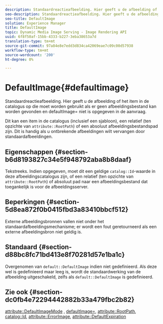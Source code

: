 ```yaml
---
description: Standaardreactieafbeelding. Hier geeft u de afbeelding of het item in de catalogus op die moet worden gebruikt als er geen afbeeldingsbestand kan worden gevonden en defaultImage= niet is opgegeven in de aanvraag.
seo-description: Standaardreactieafbeelding. Hier geeft u de afbeelding of het item in de catalogus op die moet worden gebruikt als er geen afbeeldingsbestand kan worden gevonden en defaultImage= niet is opgegeven in de aanvraag.
seo-title: DefaultImage
solution: Experience Manager
title: DefaultImage
topic: Dynamic Media Image Serving - Image Rendering API
uuid: 6f8f50af-15bb-4333-b227-3eba38653a7d
translation-type: tm+mt
source-git-commit: 97a84e8e7edd3d834ca42069eae7c09c00d57938
workflow-type: tm+mt
source-wordcount: '200'
ht-degree: 0%

---
```



# DefaultImage{#defaultimage}

Standaardreactieafbeelding. Hier geeft u de afbeelding of het item in de catalogus op die moet worden gebruikt als er geen afbeeldingsbestand kan worden gevonden en defaultImage= niet is opgegeven in de aanvraag.

Dit kan een item in de catalogus (inclusief een sjabloon), een relatief (ten opzichte van `attribute::RootPath`) of een absoluut afbeeldingsbestandspad zijn. Dit is handig als u ontbrekende afbeeldingen wilt vervangen door standaardafbeeldingen.

## Eigenschappen {#section-b6d8193827c34e5f948792aba8b8daaf}

Tekstreeks. Indien opgegeven, moet dit een geldige `catalog::Id`-waarde in deze afbeeldingscatalogus zijn, of een relatief (ten opzichte van `attribute::RootPath`) of absoluut pad naar een afbeeldingsbestand dat toegankelijk is voor de afbeeldingsserver.

## Beperkingen {#section-5d8ea872f0b0415fbd3a83410bbcf512}

Externe afbeeldingsbronnen vallen niet onder het standaardafbeeldingsmechanisme; er wordt een fout geretourneerd als een externe afbeeldingsbron niet geldig is.

## Standaard {#section-d88bc8fc71bd413e8f70281d57e1ba1c}

Overgenomen van `default::DefaultImage` indien niet gedefinieerd. Als deze wel is gedefinieerd maar leeg is, wordt de standaardwerking van de afbeelding uitgeschakeld, zelfs als `default::DefaultImage` is gedefinieerd.

## Zie ook {#section-dc0fb4e72294442882b33a479fbc2b82}

[attribute::DefaultImageMode](../../../../../is-api/image-catalog/image-serving-api-ref/c-image-catalog-reference/c-attributes-reference/r-defaultimagemode.md#reference-8a996af162f84e46bbe9e6e0d4e26782) ,  [defaultImage=](../../../../../is-api/image-catalog/image-serving-api-ref/c-image-catalog-reference/c-attributes-reference/r-is-cat-defaultimage.md#reference-8e9900e129f54ed68462a3c2fc3bc433),  [attribute::RootPath](../../../../../is-api/image-catalog/image-serving-api-ref/c-image-catalog-reference/c-attributes-reference/r-rootpath.md#reference-17d57e5967be403b8408fa7214017494),  [catalog::Id](/help/aem-is-ir-api/is-api/image-catalog/image-serving-api-ref/c-image-catalog-reference/c-image-svg-data-reference/c-image-data-reference/r-id-cat.md),  [attribute::ErrorImage](../../../../../is-api/image-catalog/image-serving-api-ref/c-image-catalog-reference/c-attributes-reference/r-errorimage.md#reference-c494d5d8b2584fe3800f35baabd0292c),  [attribute::DefaultExpiration](../../../../../is-api/image-catalog/image-serving-api-ref/c-image-catalog-reference/c-attributes-reference/r-defaultexpiration.md#reference-0526166fab654fceb243b75d1ea4f0cf)
